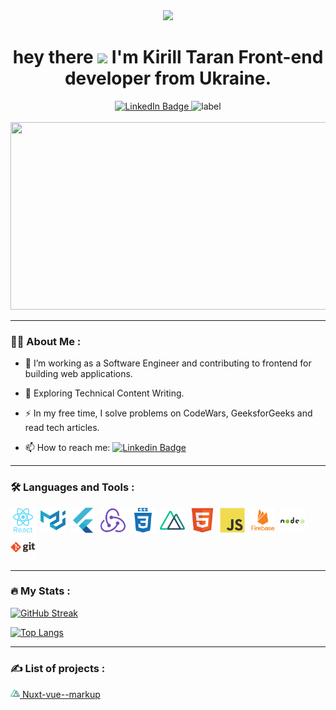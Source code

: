 <div id="header" align="center">
  <img src="https://media.giphy.com/media/cmCEsJZHYBPels360q/giphy.gif" width="200"/>
</div>

<h1 align="center">
  hey there
  <img src="https://media.giphy.com/media/hvRJCLFzcasrR4ia7z/giphy.gif" width="30px"/>
 I'm Kirill Taran Front-end developer from Ukraine.
</h1>

<div align="center">
  <a href="https://www.linkedin.com/in/kirill-taran/" target="_blank">
    <img src="https://img.shields.io/badge/LinkedIn-blue?style=for-the-badge&logo=linkedin&logoColor=white" alt="LinkedIn Badge"/>
  </a>
   <img src="https://komarev.com/ghpvc/?username=thekirilltaran&style=flat-square&color=blue" height="28" alt="label"/>
</div>

<br>

<div align="center">
  <img width="600" height="300" src="https://media.giphy.com/media/l3V0DKL9Jhyz8nKog/giphy.gif"/>
</div>

---

### :man_technologist: About Me :
- :telescope: I’m working as a Software Engineer and contributing to frontend for building web applications.

- :seedling: Exploring Technical Content Writing.

- :zap: In my free time, I solve problems on CodeWars, GeeksforGeeks and read tech articles.

- :mailbox: How to reach me: [![Linkedin Badge](https://img.shields.io/badge/-KirillTaran-blue?style=flat&logo=Linkedin&logoColor=white)](https://www.linkedin.com/in/kirill-taran/)

---

### :hammer_and_wrench: Languages and Tools :
<div>
  <img src="https://github.com/devicons/devicon/blob/master/icons/react/react-original-wordmark.svg" title="React" alt="React" width="40" height="40"/>&nbsp;
  <img src="https://github.com/devicons/devicon/blob/master/icons/materialui/materialui-original.svg" title="Material UI" alt="Material UI" width="40" height="40"/>&nbsp;
  <img src="https://github.com/devicons/devicon/blob/master/icons/flutter/flutter-original.svg" title="Flutter" alt="Flutter" width="40" height="40"/>&nbsp;
  <img src="https://github.com/devicons/devicon/blob/master/icons/redux/redux-original.svg" title="Redux" alt="Redux " width="40" height="40"/>&nbsp;
  <img src="https://github.com/devicons/devicon/blob/master/icons/css3/css3-plain-wordmark.svg"  title="CSS3" alt="CSS" width="40" height="40"/>&nbsp;
  <img src="https://github.com/devicons/devicon/blob/master/icons/nuxtjs/nuxtjs-original.svg" title="HTML5" alt="HTML" width="40" height="40"/>&nbsp;
  <img src="https://github.com/devicons/devicon/blob/master/icons/html5/html5-original.svg" title="HTML5" alt="HTML" width="40" height="40"/>&nbsp;
  <img src="https://github.com/devicons/devicon/blob/master/icons/javascript/javascript-original.svg" title="JavaScript" alt="JavaScript" width="40" height="40"/>&nbsp;
  <img src="https://github.com/devicons/devicon/blob/master/icons/firebase/firebase-plain-wordmark.svg" title="Firebase" alt="Firebase" width="40" height="40"/>&nbsp;
  <img src="https://github.com/devicons/devicon/blob/master/icons/nodejs/nodejs-original-wordmark.svg" title="NodeJS" alt="NodeJS" width="40" height="40"/>&nbsp;
  <img src="https://github.com/devicons/devicon/blob/master/icons/git/git-original-wordmark.svg" title="Git" **alt="Git" width="40" height="40"/>
</div>

---

### :fire: My Stats :

[![GitHub Streak](http://github-readme-streak-stats.herokuapp.com?user=thekirilltaran&theme=dracula&hide_border=true)](https://git.io/streak-stats)

[![Top Langs](https://github-readme-stats.vercel.app/api/top-langs/?username=thekirilltaran&theme=dracula&hide_border=true)](https://github.com/anuraghazra/github-readme-stats)

---

### :writing_hand: List of projects :
<a href="https://github.com/thekirilltaran/Nuxt-vue--markup" target="_blank">
  <img src="https://github.com/devicons/devicon/blob/master/icons/nuxtjs/nuxtjs-original.svg" title="HTML5" alt="HTML" width="15" height="15"/> 
Nuxt-vue--markup
  </a>
